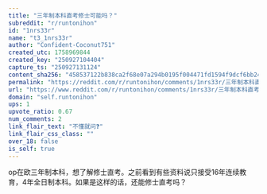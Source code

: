```yaml
---
title: "三年制本科直考修士可能吗？"
subreddit: "r/runtonihon"
id: "1nrs33r"
name: "t3_1nrs33r"
author: "Confident-Coconut751"
created_utc: 1758969844
created_key: "250927104404"
capture_ts: "250927131124"
content_sha256: "458537122b838ca2f68e07a294b0195f004471fd1594f9dcf6bb24fc30ccec00"
permalink: "https://reddit.com/r/runtonihon/comments/1nrs33r/三年制本科直考修士可能吗/"
url: "https://www.reddit.com/r/runtonihon/comments/1nrs33r/三年制本科直考修士可能吗/"
domain: "self.runtonihon"
ups: 1
upvote_ratio: 0.67
num_comments: 2
link_flair_text: "不懂就问❓"
link_flair_css_class: ""
over_18: false
is_self: true
---
```


<div class="md">

op在欧三年制本科，想了解修士直考。之前看到有些资料说只接受16年连续教育，4年全日制本科。如果是这样的话，还能修士直考吗？

</div>
